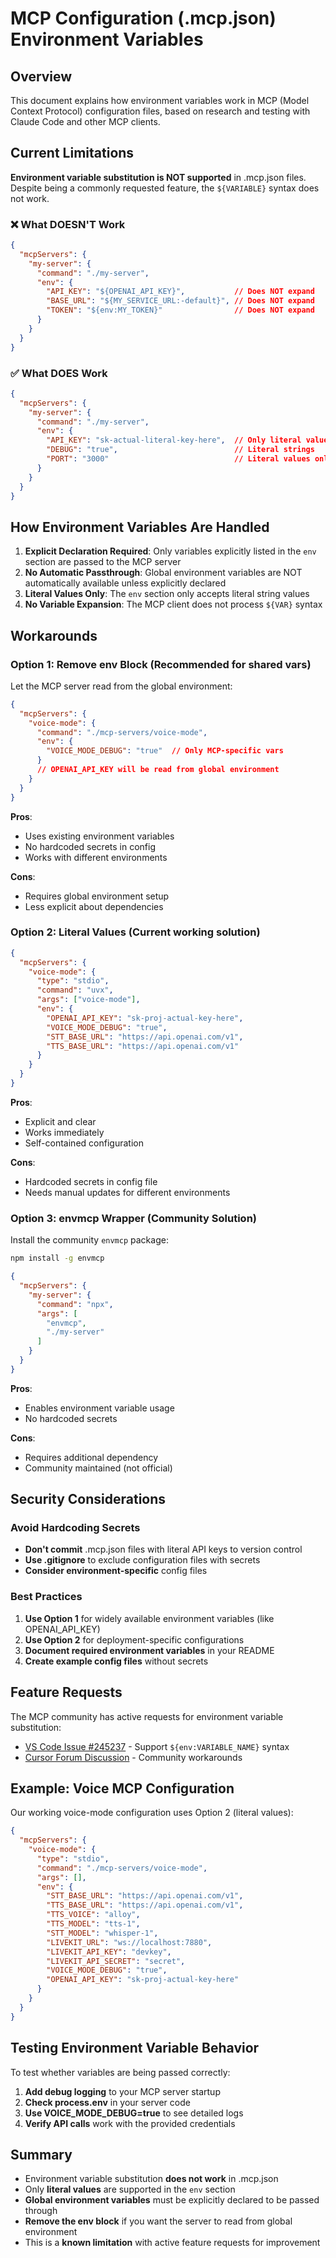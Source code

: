 # MCP Configuration (.mcp.json) Environment Variables

## Overview

This document explains how environment variables work in MCP (Model Context Protocol) configuration files, based on research and testing with Claude Code and other MCP clients.

## Current Limitations

**Environment variable substitution is NOT supported** in .mcp.json files. Despite being a commonly requested feature, the `${VARIABLE}` syntax does not work.

### ❌ What DOESN'T Work

```json
{
  "mcpServers": {
    "my-server": {
      "command": "./my-server",
      "env": {
        "API_KEY": "${OPENAI_API_KEY}",           // Does NOT expand
        "BASE_URL": "${MY_SERVICE_URL:-default}", // Does NOT expand
        "TOKEN": "${env:MY_TOKEN}"                // Does NOT expand
      }
    }
  }
}
```

### ✅ What DOES Work

```json
{
  "mcpServers": {
    "my-server": {
      "command": "./my-server", 
      "env": {
        "API_KEY": "sk-actual-literal-key-here",  // Only literal values
        "DEBUG": "true",                          // Literal strings
        "PORT": "3000"                            // Literal values only
      }
    }
  }
}
```

## How Environment Variables Are Handled

1. **Explicit Declaration Required**: Only variables explicitly listed in the `env` section are passed to the MCP server
2. **No Automatic Passthrough**: Global environment variables are NOT automatically available unless explicitly declared
3. **Literal Values Only**: The `env` section only accepts literal string values
4. **No Variable Expansion**: The MCP client does not process `${VAR}` syntax

## Workarounds

### Option 1: Remove env Block (Recommended for shared vars)

Let the MCP server read from the global environment:

```json
{
  "mcpServers": {
    "voice-mode": {
      "command": "./mcp-servers/voice-mode",
      "env": {
        "VOICE_MODE_DEBUG": "true"  // Only MCP-specific vars
      }
      // OPENAI_API_KEY will be read from global environment
    }
  }
}
```

**Pros**: 
- Uses existing environment variables
- No hardcoded secrets in config
- Works with different environments

**Cons**: 
- Requires global environment setup
- Less explicit about dependencies

### Option 2: Literal Values (Current working solution)

```json
{
  "mcpServers": {
    "voice-mode": {
      "type": "stdio",
      "command": "uvx",
      "args": ["voice-mode"],
      "env": {
        "OPENAI_API_KEY": "sk-proj-actual-key-here",
        "VOICE_MODE_DEBUG": "true",
        "STT_BASE_URL": "https://api.openai.com/v1",
        "TTS_BASE_URL": "https://api.openai.com/v1"
      }
    }
  }
}
```

**Pros**: 
- Explicit and clear
- Works immediately
- Self-contained configuration

**Cons**: 
- Hardcoded secrets in config file
- Needs manual updates for different environments

### Option 3: envmcp Wrapper (Community Solution)

Install the community `envmcp` package:

```bash
npm install -g envmcp
```

```json
{
  "mcpServers": {
    "my-server": {
      "command": "npx",
      "args": [
        "envmcp",
        "./my-server"
      ]
    }
  }
}
```

**Pros**: 
- Enables environment variable usage
- No hardcoded secrets

**Cons**: 
- Requires additional dependency
- Community maintained (not official)

## Security Considerations

### Avoid Hardcoding Secrets

- **Don't commit** .mcp.json files with literal API keys to version control
- **Use .gitignore** to exclude configuration files with secrets
- **Consider environment-specific** config files

### Best Practices

1. **Use Option 1** for widely available environment variables (like OPENAI_API_KEY)
2. **Use Option 2** for deployment-specific configurations 
3. **Document required environment variables** in your README
4. **Create example config files** without secrets

## Feature Requests

The MCP community has active requests for environment variable substitution:

- [VS Code Issue #245237](https://github.com/microsoft/vscode/issues/245237) - Support `${env:VARIABLE_NAME}` syntax
- [Cursor Forum Discussion](https://forum.cursor.com/t/how-to-use-environment-variables-in-mcp-json/79296) - Community workarounds

## Example: Voice MCP Configuration

Our working voice-mode configuration uses Option 2 (literal values):

```json
{
  "mcpServers": {
    "voice-mode": {
      "type": "stdio",
      "command": "./mcp-servers/voice-mode",
      "args": [],
      "env": {
        "STT_BASE_URL": "https://api.openai.com/v1",
        "TTS_BASE_URL": "https://api.openai.com/v1", 
        "TTS_VOICE": "alloy",
        "TTS_MODEL": "tts-1",
        "STT_MODEL": "whisper-1",
        "LIVEKIT_URL": "ws://localhost:7880",
        "LIVEKIT_API_KEY": "devkey",
        "LIVEKIT_API_SECRET": "secret",
        "VOICE_MODE_DEBUG": "true",
        "OPENAI_API_KEY": "sk-proj-actual-key-here"
      }
    }
  }
}
```

## Testing Environment Variable Behavior

To test whether variables are being passed correctly:

1. **Add debug logging** to your MCP server startup
2. **Check process.env** in your server code
3. **Use VOICE_MODE_DEBUG=true** to see detailed logs
4. **Verify API calls** work with the provided credentials

## Summary

- Environment variable substitution **does not work** in .mcp.json
- Only **literal values** are supported in the `env` section
- **Global environment variables** must be explicitly declared to be passed through
- **Remove the env block** if you want the server to read from global environment
- This is a **known limitation** with active feature requests for improvement